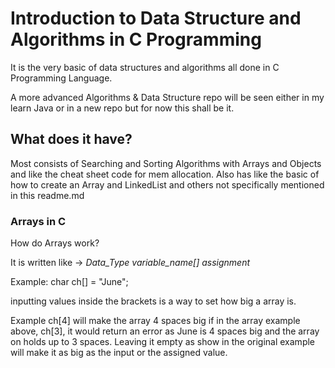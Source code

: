 # Introduction to Data Structure and Algorithms in C Programming

It is the very basic of data structures and algorithms all done in C Programming Language.

A more advanced Algorithms & Data Structure repo will be seen either in my learn Java or in a new repo but for now this shall be it.

## What does it have?

Most consists of Searching and Sorting Algorithms with Arrays and Objects and like the cheat sheet code for mem allocation. Also has like the basic of how to create an Array and LinkedList and others not specifically mentioned in this readme.md

### Arrays in C

How do Arrays work?

It is written like -> *Data_Type* *variable_name[]* *assignment*

Example: char ch[] = "June";

inputting values inside the brackets is a way to set how big a array is.

Example ch[4] will make the array 4 spaces big
if in the array example above, ch[3], it would return an error as June is 4 spaces big and the array on holds up to 3 spaces.
Leaving it empty as show in the original example will make it as big as the input or the assigned value.
